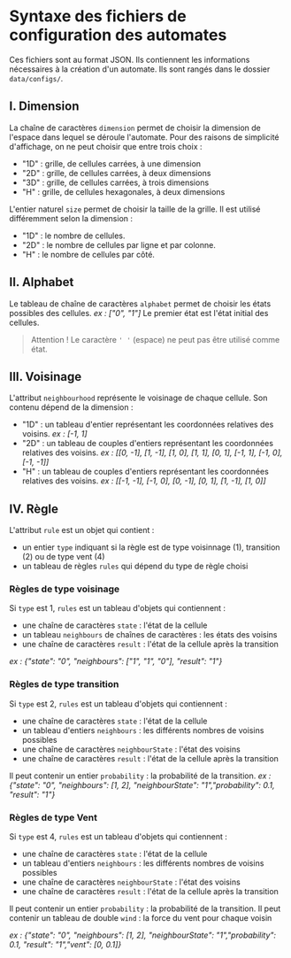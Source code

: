 # Syntaxe des fichiers de configuration des automates

Ces fichiers sont au format JSON. Ils contiennent les informations nécessaires à la création d'un automate.
Ils sont rangés dans le dossier `data/configs/`.


## I. Dimension

La chaîne de caractères `dimension` permet de choisir la dimension de l'espace dans lequel se déroule l'automate. Pour des raisons de simplicité d'affichage, on ne peut choisir que entre trois choix :
- "1D" : grille, de cellules carrées, à une dimension
- "2D" : grille, de cellules carrées, à deux dimensions
- "3D" : grille, de cellules carrées, à trois dimensions
- "H" : grille, de cellules hexagonales, à deux dimensions

L'entier naturel `size` permet de choisir la taille de la grille. Il est utilisé différemment selon la dimension :
- "1D" : le nombre de cellules.
- "2D" : le nombre de cellules par ligne et par colonne.
- "H" : le nombre de cellules par côté.


## II. Alphabet

Le tableau de chaîne de caractères `alphabet` permet de choisir les états possibles des cellules.
*ex : \["0", "1"]*
Le premier état est l'état initial des cellules.

> Attention !
> Le caractère `' '` (espace) ne peut pas être utilisé comme état.


## III. Voisinage

L'attribut `neighbourhood` représente le voisinage de chaque cellule. Son contenu dépend de la dimension :
- "1D" : un tableau d'entier représentant les coordonnées relatives des voisins.
    *ex : [-1, 1]*
- "2D" : un tableau de couples d'entiers représentant les coordonnées relatives des voisins.
    *ex : \[[0, -1], [1, -1], [1, 0], [1, 1], [0, 1], [-1, 1], [-1, 0], [-1, -1]]*
- "H" : un tableau de couples d'entiers représentant les coordonnées relatives des voisins.
    *ex : \[[-1, -1], [-1, 0], [0, -1], [0, 1], [1, -1], [1, 0]]*


## IV. Règle

L'attribut `rule` est un objet qui contient :
- un entier `type` indiquant si la règle est de type voisinnage (1), transition (2) ou de type vent (4)
- un tableau de règles `rules` qui dépend du type de règle choisi

### Règles de type voisinage

Si `type` est 1, `rules` est un tableau d'objets qui contiennent :
- une chaîne de caractères `state` : l'état de la cellule
- un tableau `neighbours` de chaînes de caractères : les états des voisins
- une chaîne de caractères `result` : l'état de la cellule après la transition

*ex : {"state": "0", "neighbours": \["1", "1", "0"], "result": "1"}*

### Règles de type transition

Si `type` est 2, `rules` est un tableau d'objets qui contiennent :
- une chaîne de caractères `state` : l'état de la cellule
- un tableau d'entiers `neighbours` : les différents nombres de voisins possibles
- une chaîne de caractères `neighbourState` : l'état des voisins
- une chaîne de caractères `result` : l'état de la cellule après la transition

Il peut contenir un entier `probability` : la  probabilité de la transition.
*ex : {"state": "0", "neighbours": \[1, 2], "neighbourState": "1","probability": 0.1, "result": "1"}*

### Règles de type Vent

Si `type` est 4, `rules` est un tableau d'objets qui contiennent :
- une chaîne de caractères `state` : l'état de la cellule
- un tableau d'entiers `neighbours` : les différents nombres de voisins possibles
- une chaîne de caractères `neighbourState` : l'état des voisins
- une chaîne de caractères `result` : l'état de la cellule après la transition

Il peut contenir un entier `probability` : la  probabilité de la transition.
Il peut contenir un tableau de double `wind` : la  force du vent pour chaque voisin

*ex : {"state": "0", "neighbours": \[1, 2], "neighbourState": "1","probability": 0.1, "result": "1","vent": [0, 0.1]}*